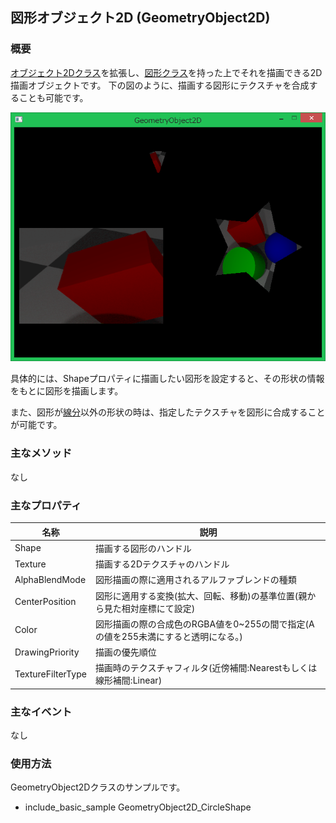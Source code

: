 ## 図形オブジェクト2D (GeometryObject2D)

### 概要

[オブジェクト2Dクラス](./Object2D.md)を拡張し、[図形クラス](./../Shape/Shape.md)を持った上でそれを描画できる2D描画オブジェクトです。
下の図のように、描画する図形にテクスチャを合成することも可能です。

![図形オブジェクト2D](img/GeometryObject2D.png)

具体的には、Shapeプロパティに描画したい図形を設定すると、その形状の情報をもとに図形を描画します。

また、図形が[線分](./LineShape.md)以外の形状の時は、指定したテクスチャを図形に合成することが可能です。

### 主なメソッド

なし

### 主なプロパティ

| 名称 | 説明 |
|---|---|
| Shape | 描画する図形のハンドル |
| Texture | 描画する2Dテクスチャのハンドル |
| AlphaBlendMode | 図形描画の際に適用されるアルファブレンドの種類 |
| CenterPosition | 図形に適用する変換(拡大、回転、移動)の基準位置(親から見た相対座標にて設定) |
| Color | 図形描画の際の合成色のRGBA値を0~255の間で指定(Aの値を255未満にすると透明になる。)|
| DrawingPriority | 描画の優先順位|
| TextureFilterType | 描画時のテクスチャフィルタ(近傍補間:Nearestもしくは線形補間:Linear) |

### 主なイベント

なし

### 使用方法

GeometryObject2Dクラスのサンプルです。

* include_basic_sample GeometryObject2D_CircleShape
